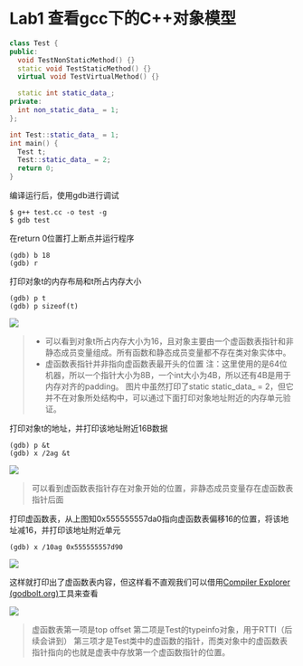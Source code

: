 # Lab1 查看gcc下的C++对象模型
```c++
class Test {
public:
  void TestNonStaticMethod() {}
  static void TestStaticMethod() {}
  virtual void TestVirtualMethod() {}

  static int static_data_;
private:
  int non_static_data_ = 1;
};

int Test::static_data_ = 1;
int main() {
  Test t;
  Test::static_data_ = 2;
  return 0;
}
```

编译运行后，使用gdb进行调试

```
$ g++ test.cc -o test -g
$ gdb test
```

在return 0位置打上断点并运行程序

```gdb
(gdb) b 18
(gdb) r
```

打印对象t的内存布局和t所占内存大小

```gdb
(gdb) p t
(gdb) p sizeof(t)
```

![](https://blog-1256131373.cos.ap-shanghai.myqcloud.com/Obsidian/20230304231620.png)

> - 可以看到对象t所占内存大小为16，且对象主要由一个虚函数表指针和非静态成员变量组成。所有函数和静态成员变量都不存在类对象实体中。
> - 虚函数表指针并非指向虚函数表最开头的位置
> 注：这里使用的是64位机器，所以一个指针大小为8B，一个int大小为4B，所以还有4B是用于内存对齐的padding。
> 图片中虽然打印了static static_data_ = 2，但它并不在对象所处结构中，可以通过下面打印对象地址附近的内存单元验证。

打印对象t的地址，并打印该地址附近16B数据

```gdb
(gdb) p &t
(gdb) x /2ag &t
```

![](https://blog-1256131373.cos.ap-shanghai.myqcloud.com/Obsidian/20230304231354.png)

>可以看到虚函数表指针存在对象开始的位置，非静态成员变量存在虚函数表指针后面

打印虚函数表，从上图知0x555555557da0指向虚函数表偏移16的位置，将该地址减16，并打印该地址附近单元

```gdb
(gdb) x /10ag 0x555555557d90
```

![](https://blog-1256131373.cos.ap-shanghai.myqcloud.com/Obsidian/20230304232847.png)

这样就打印出了虚函数表内容，但这样看不直观我们可以借用[Compiler Explorer (godbolt.org)](https://godbolt.org/)工具来查看

![](https://blog-1256131373.cos.ap-shanghai.myqcloud.com/Obsidian/20230304233035.png)

> 虚函数表第一项是top offset
> 第二项是Test的typeinfo对象，用于RTTI（后续会讲到）
> 第三项才是Test类中的虚函数的指针，而类对象中的虚函数表指针指向的也就是虚表中存放第一个虚函数指针的位置。